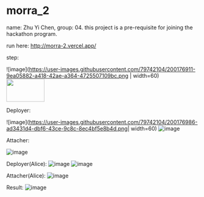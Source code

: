 # morra_2
name: Zhu Yi Chen, group: 04. 
this project is a pre-requisite for joining the hackathon program.

run here: http://morra-2.vercel.app/

step: 

![image](https://user-images.githubusercontent.com/79742104/200176911-9ea05882-a418-42ae-a364-4725507109bc.png | width=60)
<img src="[https://your-image-url.type](https://user-images.githubusercontent.com/79742104/200176911-9ea05882-a418-42ae-a364-4725507109bc.png)" width="100" height="60">

Deployer:

![image](https://user-images.githubusercontent.com/79742104/200176986-ad3431d4-dbf6-43ce-9c8c-8ec4bf5e8b4d.png| width=60)
![image](https://user-images.githubusercontent.com/79742104/200177070-53689509-1d3c-4f89-ba08-f135134f0fa7.png)


Attacher:

![image](https://user-images.githubusercontent.com/79742104/200177028-35dea5ed-c515-4c52-b380-14d043f05c6d.png)

Deployer(Alice):
![image](https://user-images.githubusercontent.com/79742104/200177126-d0596eb6-e700-441d-8151-fd298f4ccef4.png)
![image](https://user-images.githubusercontent.com/79742104/200177152-54143b17-5a14-4545-9a3f-fb62f5a06e17.png)

Attacher(Alice):
![image](https://user-images.githubusercontent.com/79742104/200177189-5f45c0c5-1751-44c7-89ef-a61492a6816e.png)


Result:
![image](https://user-images.githubusercontent.com/79742104/200177248-5a2d90af-f5b6-417d-ace3-f7afb9cdc21a.png)
